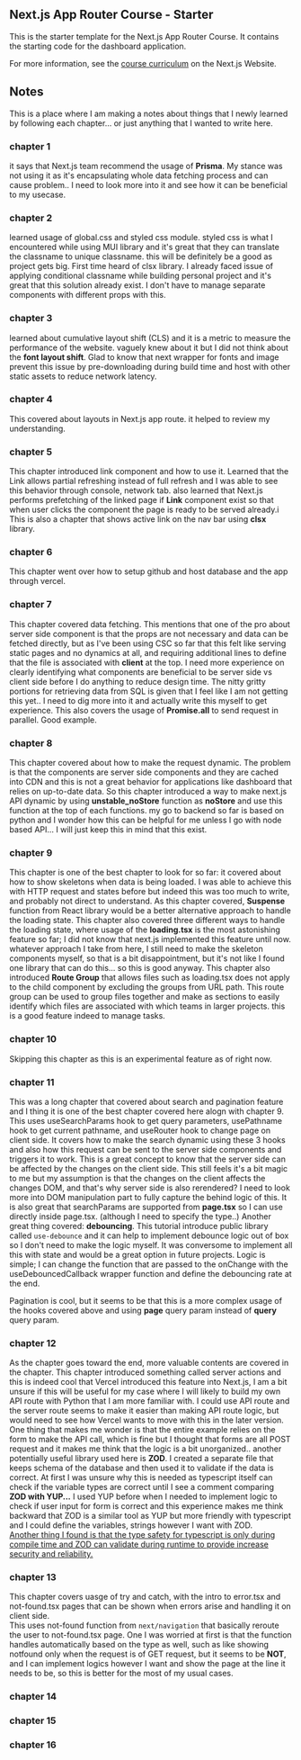 ## Next.js App Router Course - Starter

This is the starter template for the Next.js App Router Course. It contains the starting code for the dashboard application.

For more information, see the [course curriculum](https://nextjs.org/learn) on the Next.js Website.

## Notes
This is a place where I am making a notes about things that I newly learned by following each chapter... or just anything that I wanted to write here.
### chapter 1
  it says that Next.js team recommend the usage of **Prisma**. My stance was not using it as it's encapsulating whole data fetching process and can cause problem.. I need to look more into it and see how it can be beneficial to my usecase.
### chapter 2
  learned usage of global.css and styled css module. styled css is what I encountered while using MUI library and it's great that they can translate the classname to unique classname. this will be definitely be a good as project gets big.
  First time heard of clsx library. I already faced issue of applying conditional classname while building personal project and it's great that this solution already exist. I don't have to manage separate components with different props with this.
### chapter 3
  learned about cumulative layout shift (CLS) and it is a metric to measure the performance of the website. vaguely knew about it but I did not think about the **font layout shift**.
  Glad to know that next wrapper for fonts and image prevent this issue by pre-downloading during build time and host with other static assets to reduce network latency.
### chapter 4
  This covered about layouts in Next.js app route. it helped to review my understanding.
### chapter 5
  This chapter introduced link component and how to use it.
  Learned that the Link allows partial refreshing instead of full refresh and I was able to see this behavior through console, network tab.
  also learned that Next.js performs prefetching of the linked page if **Link** component exist so that when user clicks the component the page is ready to be served already.i
  This is also a chapter that shows active link on the nav bar using **clsx** library.
### chapter 6
  This chapter went over how to setup github and host database and the app through vercel.
### chapter 7
  This chapter covered data fetching.
  This mentions that one of the pro about server side component is that the props are not necessary and data can be fetched directly, but as I've been using CSC so far that this felt like serving static pages and no dynamics at all, and requiring additional lines to define that the file is associated with **client** at the top. I need more experience on clearly identifying what components are beneficial to be server side vs client side before I do anything to reduce design time.
  The nitty gritty portions for retrieving data from SQL is given that I feel like I am not getting this yet.. I need to dig more into it and actually write this myself to get experience.
  This also covers the usage of **Promise.all** to send request in parallel. Good example.
### chapter 8
  This chapter covered about how to make the request dynamic. The problem is that the components are server side components and they are cached into CDN and this is not a great behavior for applications like dashboard that relies on up-to-date data. So this chapter introduced a way to make next.js API dynamic by using **unstable_noStore** function as **noStore** and use this function at the top of each functions.
  my go to backend so far is based on python and I wonder how this can be helpful for me unless I go with node based API... I will just keep this in mind that this exist.
### chapter 9
  This chapter is one of the best chapter to look for so far: it covered about how to show skeletons when data is being loaded.
  I was able to achieve this with HTTP request and states before but indeed this was too much to write, and probably not direct to understand.
  As this chapter covered, **Suspense** function from React library would be a better alternative approach to handle the loading state.
  This chapter also covered three different ways to handle the loading state, where usage of the **loading.tsx** is the most astonishing feature so far;
  I did not know that next.js implemented this feature until now.
  whatever approach I take from here, I still need to make the skeleton components myself, so that is a bit disappointment, but it's not like I found one library that can do this... so this is good anyway.
  This chapter also introduced **Route Group** that allows files such as loading.tsx does not apply to the child component by excluding the groups from URL path.
  This route group can be used to group files together and make as sections to easily identify which files are associated with which teams in larger projects. this is a good feature indeed to manage tasks.
### chapter 10
  Skipping this chapter as this is an experimental feature as of right now.
### chapter 11
  This was a long chapter that covered about search and pagination feature and I thing it is one of the best chapter covered here alogn with chapter 9.
  This uses useSearchParams hook to get query parameters, usePathname hook to get current pathname, and useRouter hook to change page on client side. It covers how to make the search dynamic using these 3 hooks and also how this request can be sent to the server side components and triggers it to work. This is a great concept to know that the server side can be affected by the changes on the client side. This still feels it's a bit magic to me but my assumption is that the changes on the client affects the changes DOM, and that's why server side is also rerendered? I need to look more into DOM manipulation part to fully capture the behind logic of this.
  It is also great that searchParams are supported from **page.tsx** so I can use directly inside page.tsx. (although I need to specify the type..)
  Another great thing covered: **debouncing**. This tutorial introduce public library called `use-debounce` and it can help to implement debounce logic out of box so I don't need to make the logic myself.
  It was conversome to implement all this with state and would be a great option in future projects. Logic is simple; I can change the function that are passed to the onChange with the useDebouncedCallback wrapper function and define the debouncing rate at the end.
  
  Pagination is cool, but it seems to be that this is a more complex usage of the hooks covered above and using **page** query param instead of **query** query param.
### chapter 12
  As the chapter goes toward the end, more valuable contents are covered in the chapter.
  This chapter introduced something called server actions and this is indeed cool that Vercel introduced this feature into Next.js, I am a bit unsure if this will be useful for my case where I will likely to build my own API route with Python that I am more familiar with. I could use API route and the server route seems to make it easier than making API route logic, but would need to see how Vercel wants to move with this in the later version.
  One thing that makes me wonder is that the entire example relies on the form to make the API call, which is fine but I thought that forms are all POST request and it makes me think that the logic is a bit unorganized..
  another potentially useful library used here is **ZOD**. I created a separate file that keeps schema of the database and then used it to validate if the data is correct. At first I was unsure why this is needed as typescript itself can check if the variable types are correct until I see a comment comparing **ZOD with YUP...** I used YUP before when I needed to implement logic to check if user input for form is correct and this experience makes me think backward that ZOD is a similar tool as YUP but more friendly with typescript and I could define the variables, strings however I want with ZOD.<br/>
  [Another thing I found is that the type safety for typescript is only during compile time and ZOD can validate during runtime to provide increase security and reliability.](https://www.turing.com/blog/data-integrity-through-zod-validation/#:~:text=Some%20developers%20might%20reason%2C%20Why,Zod%20library%20solves%20this%20problem.)
### chapter 13
  This  chapter covers uasge of try and catch, with the intro to error.tsx and not-found.tsx pages that can be shown when errors arise and handling it on client side.<br/>
  This uses not-found function from `next/navigation` that basically reroute the user to not-found.tsx page. One I was worried at first is that the function handles automatically based on the type as well, such as like showing notfound only when the request is of GET request, but it seems to be **NOT**, and I can implement logics however I want and show the page at the line it needs to be, so this is better for the most of my usual cases.
### chapter 14
### chapter 15
### chapter 16

